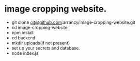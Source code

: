 # image cropping website.

- git clone git@github.com:arrancy/image-cropping-website.git
- cd image-cropping-website
- npm install
- cd backend
- mkdir uploads(if not present)
- set up your secrets and database.
- node index.js
